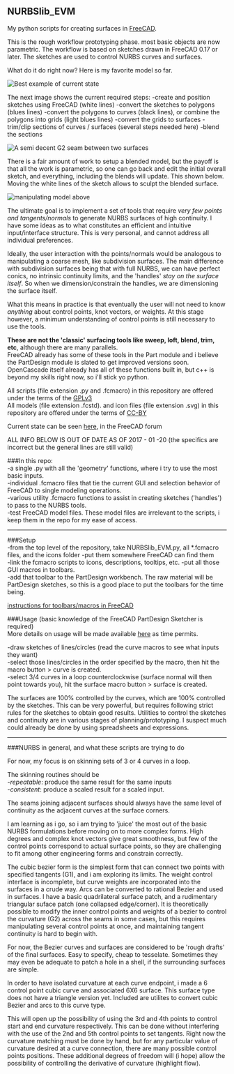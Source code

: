 ## NURBSlib_EVM
My python scripts for creating surfaces in [FreeCAD](http://freecadweb.org/).   

This is the rough workflow prototyping phase. most basic objects are now parametric. The workflow is based on sketches drawn in FreeCAD 0.17 or later. The sketches are used to control NURBS curves and surfaces. 

What do it do right now? Here is my favorite model so far. 

![Best example of current state](https://github.com/edwardvmills/NURBSlib_EVM/blob/master/development_FC_models/parametric/begin%20transition%20to%200.17/Bezier%20primary%20Surface%20Volume%2041-07.bmp.png?raw=true)  

The next image shows the current required steps:
-create and position sketches using FreeCAD (white lines)
-convert the sketches to polygons (blues lines)
-convert the polygons to curves (black lines), or combine the polygons into grids (light blues lines)
-convert the grids to surfaces
-trim/clip sections of curves / surfaces (several steps needed here)
-blend the sections

![A semi decent G2 seam between two surfaces](https://github.com/edwardvmills/NURBSlib_EVM/blob/master/development_FC_models/parametric/Bezier%20surface%20segment%20and%20blend/Bezier%20surface%20segment%20and%20blend%2021/Bezier%20surface%20segment%20and%20blend%2021.gif?raw=true) 

There is a fair amount of work to setup a blended model, but the payoff is that all the work is parametric, so one can go back and edit the initial overall sketch, and everything, including the blends will update. This shown below. Moving the white lines of the sketch allows to sculpt the blended surface.

![manipulating model above](https://github.com/edwardvmills/NURBSlib_EVM/blob/master/development_FC_models/parametric/Bezier%20surface%20segment%20and%20blend/Bezier%20surface%20segment%20and%20blend%2018/1f7g55.gif?raw=true)  


The ultimate goal is to implement a set of tools that require *very few points and tangents/normals* to generate NURBS surfaces of high continuity. I have some ideas as to what constitutes an efficient and intuitive input/interface structure. This is very personal, and cannot address all individual preferences. 

Ideally, the user interaction with the points/normals would be analogous to manipulating a coarse mesh, like subdivision surfaces. The main difference with subdivision surfaces being that with full NURBS, we can have perfect conics, no intrinsic continuity limits, and the 'handles' <i>stay on the surface itself</i>. So when we dimension/constrain the handles, we are dimensioning the surface itself.

What this means in practice is that eventually the user will not need to know *anything* about control points, knot vectors, or weights. At this stage however, a minimum understanding of control points is still necessary to use the tools.

**These are not the 'classic' surfacing tools like sweep, loft, blend, trim, etc**, although there are many parallels.    
FreeCAD already has some of these tools in the Part module and i believe the PartDesign module is slated to get improved versions soon. OpenCascade itself already has all of these functions built in, but c++ is beyond my skills right now, so i'll stick yo python. 

All scripts (file extension .py and .fcmacro) in this repository are offered under the terms of the [GPLv3](http://www.gnu.org/licenses/gpl-3.0.en.html)   
All models (file extension .fcstd). and icon files (file extension .svg) in this repository are offered under the terms of [CC-BY](http://creativecommons.org/licenses/by/2.0/)

Current state can be seen [here](http://forum.freecadweb.org/viewtopic.php?f=24&t=19736), in the FreeCAD forum


ALL INFO BELOW IS OUT OF DATE AS OF 2017 - 01 -20 (the specifics are incorrect but the general lines are still valid)

###In this repo:   
-a single .py with all the 'geometry' functions, where i try to use the most basic inputs.   
-individual .fcmacro files that tie the current GUI and selection behavior of FreeCAD to single modeling operations.   
-various utility .fcmacro functions to assist in creating sketches ('handles') to pass to the NURBS tools.   
-test FreeCAD model files. These model files are irrelevant to the scripts, i keep them in the repo for my ease of access. 
___
###Setup   
-from the top level of the repository, take NURBSlib_EVM.py, all  *.fcmacro files, and the icons folder
-put them somewhere FreeCAD can find them   
-link the fcmacro scripts to icons, descriptions, tooltips, etc. 
-put all those GUI macros in toolbars.   
-add that toolbar to the PartDesign workbench. The raw material will be PartDesign sketches, so this is a good place to put the toolbars for the time being.   

[instructions for toolbars/macros in FreeCAD](http://freecadweb.org/wiki/index.php?title=Macros) 

###Usage (basic knowledge of the FreeCAD PartDesign Sketcher is required)  
More details on usage will be made available [here](http://edwardvmills.github.io/NURBSlib_EVM/) as time permits.

-draw sketches of lines/circles (read the curve macros to see what inputs they want)   
-select those lines/circles in the order specified by the macro, then hit the macro button > curve is created.   
-select 3/4 curves in a loop counterclockwise (surface normal will then point towards you), hit the surface macro button > surface is created.

The surfaces are 100% controlled by the curves, which are 100% controlled by the sketches. This can be very powerful, but requires following strict rules for the sketches to obtain good results. Utilities to control the sketches and continuity are in various stages of planning/prototyping. I suspect much could already be done by using spreadsheets and expressions.
___
###NURBS in general, and what these scripts are trying to do   

For now, my focus is on skinning sets of 3 or 4 curves in a loop. 

The skinning routines should be   
-*repeatable*: produce the same result for the same inputs   
-*consistent*: produce a scaled result for a scaled input.   

The seams joining adjacent surfaces should always have the same level of continuity as the adjacent curves at the surface corners.

I am learning as i go, so i am trying to 'juice' the most out of the basic NURBS formulations before moving on to more complex forms. High degrees and complex knot vectors give great smoothness, but few of the control points correspond to actual surface points, so they are challenging to fit among other engineering forms and constrain correctly.

The cubic bezier form is the simplest form that can connect two points with specified tangents (G1), and i am exploring its limits. The weight control interface is incomplete, but curve weights are incorporated into the surfaces in a crude way. Arcs can be converted to rational Bezier and used in surfaces. I have a basic quadrilateral surface patch, and a rudimentary triangular suface patch (one collapsed edge/corner). It is theoretically possible to modify the inner control points and weights of a bezier to control the curvature (G2) across the seams in some cases, but this requires manipulating several control points at once, and maintaining tangent continuity is hard to begin with.

For now, the Bezier curves and surfaces are considered to be 'rough drafts' of the final surfaces. Easy to specify, cheap to tesselate. Sometimes they may even be adequate to patch a hole in a shell, if the surrounding surfaces are simple.

In order to have isolated curvature at each curve endpoint, i made a 6 control point cubic curve and associated 6X6 surface. This surface type does not have a triangle version yet. Included are utilites to convert cubic Bezier and arcs to this curve type.   

This will open up the possibility of using the 3rd and 4th points to control start and end curvature respectively. This can be done without interfering with the use of the 2nd and 5th control points to set tangents. Right now the curvature matching must be done by hand, but for any particular value of curvature desired at a curve connection, there are many possible control points positions. These additional degrees of freedom will (i hope) allow the possibility of controlling the derivative of curvature (highlight flow).

